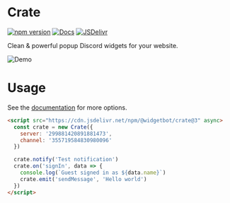# Crate

[![npm version](https://img.shields.io/npm/v/@widgetbot/crate.svg?style=flat-square)](https://www.npmjs.com/package/@widgetbot/crate)
[![Docs](https://img.shields.io/badge/Docs-passing-green.svg?style=flat-square)](https://docs.widgetbot.io/crate/)
[![JSDelivr](https://data.jsdelivr.com/v1/package/npm/@widgetbot/crate/badge)](https://www.jsdelivr.com/package/npm/@widgetbot/crate)

Clean & powerful popup Discord widgets for your website.

![Demo](https://i.imgur.com/oq4W4Rk.gif)

# Usage

See the [documentation](https://docs.widgetbot.io/crate/) for more options.

```html
<script src="https://cdn.jsdelivr.net/npm/@widgetbot/crate@3" async>
  const crate = new Crate({
    server: '299881420891881473',
    channel: '355719584830980096'
  })

  crate.notify('Test notification')
  crate.on('signIn', data => {
    console.log(`Guest signed in as ${data.name}`)
    crate.emit('sendMessage', 'Hello world')
  })
</script>
```
